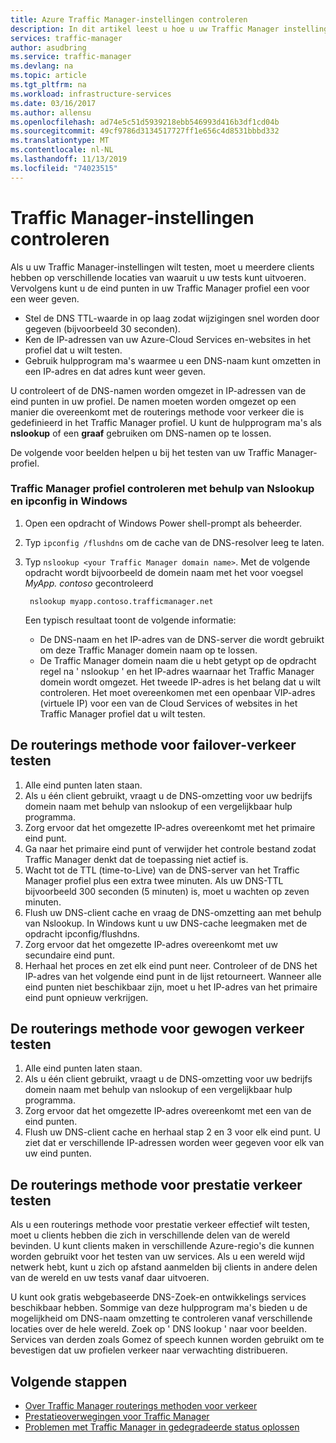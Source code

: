 ```yaml
---
title: Azure Traffic Manager-instellingen controleren
description: In dit artikel leest u hoe u uw Traffic Manager instellingen kunt controleren en de methode voor verkeers routering kunt testen.
services: traffic-manager
author: asudbring
ms.service: traffic-manager
ms.devlang: na
ms.topic: article
ms.tgt_pltfrm: na
ms.workload: infrastructure-services
ms.date: 03/16/2017
ms.author: allensu
ms.openlocfilehash: ad74e5c51d5939218ebb546993d416b3df1cd04b
ms.sourcegitcommit: 49cf9786d3134517727ff1e656c4d8531bbbd332
ms.translationtype: MT
ms.contentlocale: nl-NL
ms.lasthandoff: 11/13/2019
ms.locfileid: "74023515"
---
```

# <a name="verify-traffic-manager-settings"></a>Traffic Manager-instellingen controleren

Als u uw Traffic Manager-instellingen wilt testen, moet u meerdere clients hebben op verschillende locaties van waaruit u uw tests kunt uitvoeren. Vervolgens kunt u de eind punten in uw Traffic Manager profiel een voor een weer geven.

* Stel de DNS TTL-waarde in op laag zodat wijzigingen snel worden door gegeven (bijvoorbeeld 30 seconden).
* Ken de IP-adressen van uw Azure-Cloud Services en-websites in het profiel dat u wilt testen.
* Gebruik hulpprogram ma's waarmee u een DNS-naam kunt omzetten in een IP-adres en dat adres kunt weer geven.

U controleert of de DNS-namen worden omgezet in IP-adressen van de eind punten in uw profiel. De namen moeten worden omgezet op een manier die overeenkomt met de routerings methode voor verkeer die is gedefinieerd in het Traffic Manager profiel. U kunt de hulpprogram ma's als **nslookup** of een **graaf** gebruiken om DNS-namen op te lossen.

De volgende voor beelden helpen u bij het testen van uw Traffic Manager-profiel.

### <a name="check-traffic-manager-profile-using-nslookup-and-ipconfig-in-windows"></a>Traffic Manager profiel controleren met behulp van Nslookup en ipconfig in Windows

1. Open een opdracht of Windows Power shell-prompt als beheerder.
2. Typ `ipconfig /flushdns` om de cache van de DNS-resolver leeg te laten.
3. Typ `nslookup <your Traffic Manager domain name>`. Met de volgende opdracht wordt bijvoorbeeld de domein naam met het voor voegsel *MyApp. contoso* gecontroleerd

        nslookup myapp.contoso.trafficmanager.net

    Een typisch resultaat toont de volgende informatie:

    + De DNS-naam en het IP-adres van de DNS-server die wordt gebruikt om deze Traffic Manager domein naam op te lossen.
    + De Traffic Manager domein naam die u hebt getypt op de opdracht regel na ' nslookup ' en het IP-adres waarnaar het Traffic Manager domein wordt omgezet. Het tweede IP-adres is het belang dat u wilt controleren. Het moet overeenkomen met een openbaar VIP-adres (virtuele IP) voor een van de Cloud Services of websites in het Traffic Manager profiel dat u wilt testen.

## <a name="how-to-test-the-failover-traffic-routing-method"></a>De routerings methode voor failover-verkeer testen

1. Alle eind punten laten staan.
2. Als u één client gebruikt, vraagt u de DNS-omzetting voor uw bedrijfs domein naam met behulp van nslookup of een vergelijkbaar hulp programma.
3. Zorg ervoor dat het omgezette IP-adres overeenkomt met het primaire eind punt.
4. Ga naar het primaire eind punt of verwijder het controle bestand zodat Traffic Manager denkt dat de toepassing niet actief is.
5. Wacht tot de TTL (time-to-Live) van de DNS-server van het Traffic Manager profiel plus een extra twee minuten. Als uw DNS-TTL bijvoorbeeld 300 seconden (5 minuten) is, moet u wachten op zeven minuten.
6. Flush uw DNS-client cache en vraag de DNS-omzetting aan met behulp van Nslookup. In Windows kunt u uw DNS-cache leegmaken met de opdracht ipconfig/flushdns.
7. Zorg ervoor dat het omgezette IP-adres overeenkomt met uw secundaire eind punt.
8. Herhaal het proces en zet elk eind punt neer. Controleer of de DNS het IP-adres van het volgende eind punt in de lijst retourneert. Wanneer alle eind punten niet beschikbaar zijn, moet u het IP-adres van het primaire eind punt opnieuw verkrijgen.

## <a name="how-to-test-the-weighted-traffic-routing-method"></a>De routerings methode voor gewogen verkeer testen

1. Alle eind punten laten staan.
2. Als u één client gebruikt, vraagt u de DNS-omzetting voor uw bedrijfs domein naam met behulp van nslookup of een vergelijkbaar hulp programma.
3. Zorg ervoor dat het omgezette IP-adres overeenkomt met een van de eind punten.
4. Flush uw DNS-client cache en herhaal stap 2 en 3 voor elk eind punt. U ziet dat er verschillende IP-adressen worden weer gegeven voor elk van uw eind punten.

## <a name="how-to-test-the-performance-traffic-routing-method"></a>De routerings methode voor prestatie verkeer testen

Als u een routerings methode voor prestatie verkeer effectief wilt testen, moet u clients hebben die zich in verschillende delen van de wereld bevinden. U kunt clients maken in verschillende Azure-regio's die kunnen worden gebruikt voor het testen van uw services. Als u een wereld wijd netwerk hebt, kunt u zich op afstand aanmelden bij clients in andere delen van de wereld en uw tests vanaf daar uitvoeren.

U kunt ook gratis webgebaseerde DNS-Zoek-en ontwikkelings services beschikbaar hebben. Sommige van deze hulpprogram ma's bieden u de mogelijkheid om DNS-naam omzetting te controleren vanaf verschillende locaties over de hele wereld. Zoek op ' DNS lookup ' naar voor beelden. Services van derden zoals Gomez of speech kunnen worden gebruikt om te bevestigen dat uw profielen verkeer naar verwachting distribueren.

## <a name="next-steps"></a>Volgende stappen

* [Over Traffic Manager routerings methoden voor verkeer](traffic-manager-routing-methods.md)
* [Prestatieoverwegingen voor Traffic Manager](traffic-manager-performance-considerations.md)
* [Problemen met Traffic Manager in gedegradeerde status oplossen](traffic-manager-troubleshooting-degraded.md)
